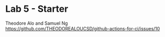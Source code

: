 # Lab 5 - Starter
Theodore Alo and Samuel Ng
https://github.com/THEODOREALOUCSD/github-actions-for-ci/issues/10
